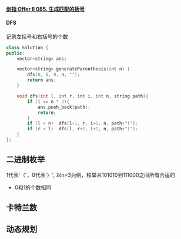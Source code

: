 #### [剑指 Offer II 085. 生成匹配的括号](https://leetcode.cn/problems/IDBivT/)



#### DFS

记录左括号和右括号的个数

```cpp
class Solution {
public:
    vector<string> ans;

    vector<string> generateParenthesis(int n) {
        dfs(0, 0, 0, n, "");
        return ans;
    }

    void dfs(int l, int r, int i, int n, string path){
        if (i == n * 2){
            ans.push_back(path);
            return;
        }
        if (l < n)  dfs(l+1, r, i+1, n, path+"(");
        if (r < l)  dfs(l, r+1, i+1, n, path+")");
    }
};
```



## 二进制枚举

1代表'（'，0代表'）', 以n=3为例，枚举从101010到111000之间所有合适的

- 0和1的个数相同





## 卡特兰数



## 动态规划



